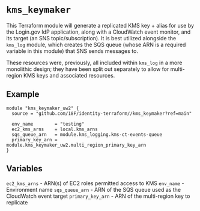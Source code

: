 # `kms_keymaker`

This Terraform module will generate a replicated KMS key + alias for use by the Login.gov IdP application, along with a CloudWatch event monitor, and its target (an SNS topic/subscription). It is best utilized alongside the `kms_log` module, which creates the SQS queue (whose ARN is a required variable in this module) that SNS sends messages to.

These resources were, previously, all included within `kms_log` in a more monolithic design; they have been split out separately to allow for multi-region KMS keys and associated resources.

## Example

```hcl
module "kms_keymaker_uw2" {
  source = "github.com/18F/identity-terraform//kms_keymaker?ref=main"

  env_name        = "testing"
  ec2_kms_arns    = local.kms_arns
  sqs_queue_arn   = module.kms_logging.kms-ct-events-queue
  primary_key_arn = module.kms_keymaker_uw2.multi_region_primary_key_arn
}
```

## Variables

`ec2_kms_arns` - ARN(s) of EC2 roles permitted access to KMS
`env_name` - Environment name
`sqs_queue_arn` - ARN of the SQS queue used as the CloudWatch event target
`primary_key_arn` - ARN of the multi-region key to replicate
